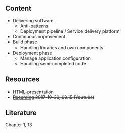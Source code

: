 ## Content
* Delivering software
  * Anti-patterns
  * Deployment pipeline / Service delivery platform
* Continuous improvement
* Build phase
  * Handling libraries and own components
* Deployment phase
  * Manage application configuration
  * Handling semi-completed code

## Resources
- [HTML-presentation](https://rawgit.com/2dv611/syllabus/master/resources/lectures/02_delivering_software/index.html#/)
- ~~[Recording](https://youtu.be/#) 2017-10-30, 09.15 (Youtube)~~

## Literature
Chapter 1, 13